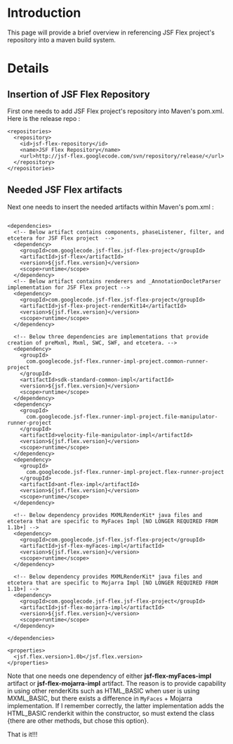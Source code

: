 # Introduction #

This page will provide a brief overview in referencing JSF Flex project's repository into a maven build system.

# Details #

## Insertion of JSF Flex Repository ##
First one needs to add JSF Flex project's repository into Maven's pom.xml. Here is the release repo :

```
<repositories>
  <repository>
    <id>jsf-flex-repository</id>
    <name>JSF Flex Repository</name>
    <url>http://jsf-flex.googlecode.com/svn/repository/release/</url>
  </repository>
</repositories>
```

## Needed JSF Flex artifacts ##
Next one needs to insert the needed artifacts within Maven's pom.xml :

```

<dependencies>
  <!-- Below artifact contains components, phaseListener, filter, and etcetera for JSF Flex project  -->
  <dependency>
    <groupId>com.googlecode.jsf-flex.jsf-flex-project</groupId>
    <artifactId>jsf-flex</artifactId>
    <version>${jsf.flex.version}</version>
    <scope>runtime</scope>
  </dependency>
  <!-- Below artifact contains renderers and _AnnotationDocletParser implementation for JSF Flex project -->
  <dependency>
    <groupId>com.googlecode.jsf-flex.jsf-flex-project</groupId>
    <artifactId>jsf-flex-project-renderKit14</artifactId>
    <version>${jsf.flex.version}</version>
    <scope>runtime</scope>
  </dependency>
  
  <!-- Below three dependencies are implementations that provide creation of preMxml, Mxml, SWC, SWF, and etcetera. -->
  <dependency>
    <groupId>
      com.googlecode.jsf-flex.runner-impl-project.common-runner-project
    </groupId>
    <artifactId>sdk-standard-common-impl</artifactId>
    <version>${jsf.flex.version}</version>
    <scope>runtime</scope>
  </dependency>
  <dependency>
    <groupId>
      com.googlecode.jsf-flex.runner-impl-project.file-manipulator-runner-project
    </groupId>
    <artifactId>velocity-file-manipulator-impl</artifactId>
    <version>${jsf.flex.version}</version>
    <scope>runtime</scope>
  </dependency>
  <dependency>
    <groupId>
      com.googlecode.jsf-flex.runner-impl-project.flex-runner-project
    </groupId>
    <artifactId>ant-flex-impl</artifactId>
    <version>${jsf.flex.version}</version>
    <scope>runtime</scope>
  </dependency>
  
  <!-- Below dependency provides MXMLRenderKit* java files and etcetera that are specific to MyFaces Impl [NO LONGER REQUIRED FROM 1.1b+] -->
  <dependency>
    <groupId>com.googlecode.jsf-flex.jsf-flex-project</groupId>
    <artifactId>jsf-flex-myFaces-impl</artifactId>
    <version>${jsf.flex.version}</version>
    <scope>runtime</scope>
  </dependency>
  
  <!-- Below dependency provides MXMLRenderKit* java files and etcetera that are specific to Mojarra Impl [NO LONGER REQUIRED FROM 1.1b+] -->
  <dependency>
    <groupId>com.googlecode.jsf-flex.jsf-flex-project</groupId>
    <artifactId>jsf-flex-mojarra-impl</artifactId>
    <version>${jsf.flex.version}</version>
    <scope>runtime</scope>
  </dependency>
  
</dependencies>

<properties>
  <jsf.flex.version>1.0b</jsf.flex.version>
</properties>

```

Note that one needs one dependency of either **jsf-flex-myFaces-impl** artifact or **jsf-flex-mojarra-impl** artifact. The reason is to provide capability in using other renderKits such as HTML\_BASIC when user is using MXML\_BASIC, but there exists a difference in `MyFaces` + Mojarra implementation. If I remember correctly, the latter implementation adds the HTML\_BASIC renderkit within the constructor, so must extend the class {there are other methods, but chose this option}.

That is it!!!